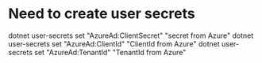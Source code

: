 ﻿# Need to create user secrets
dotnet user-secrets set "AzureAd:ClientSecret" "secret from Azure"
dotnet user-secrets set "AzureAd:ClientId" "ClientId from Azure"
dotnet user-secrets set "AzureAd:TenantId" "TenantId from Azure"